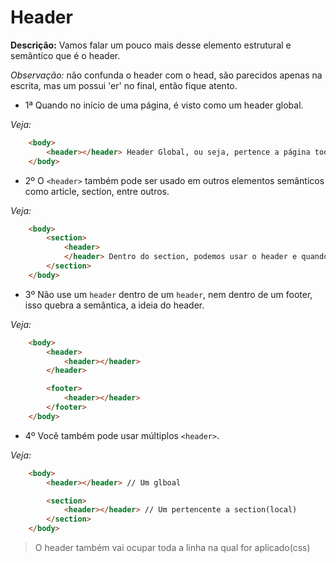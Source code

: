 # Header

**Descrição:** Vamos falar um pouco mais desse elemento estrutural e semântico que é o header. 

*Observação:* não confunda o header com o head, são parecidos apenas na escrita, mas um possui 'er' no final, então fique atento.

- 1ª Quando no início de uma página, é visto como um header global.

*Veja:*

```html
    <body>
        <header></header> Header Global, ou seja, pertence a página toda.
    </body>
```

- 2º O ``<header>`` também pode ser usado em outros elementos semânticos como article, section, entre outros.

*Veja:*

```html
    <body>
        <section>
            <header>
            </header> Dentro do section, podemos usar o header e quando usamos o header dentro de uma section/article...então ele é o header da section.
        </section>
    </body>
```


- 3º Não use um ``header`` dentro de um ``header``, nem dentro de um footer, isso quebra a semântica, a ideia do header.

*Veja:*

```html
    <body>
        <header>
            <header></header>
        </header>

        <footer>
            <header></header>
        </footer>
    </body>
```

- 4º Você também pode usar múltiplos ``<header>``.

*Veja:*

```html
    <body>
        <header></header> // Um glboal

        <section>
            <header></header> // Um pertencente a section(local)
        </section>
    </body>
```


> O header também vai ocupar toda a linha na qual for aplicado(css)